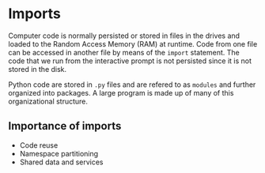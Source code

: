 # Imports

Computer code is normally persisted or stored in files in the drives and loaded to the Random Access Memory (RAM) at runtime. Code from one file can be accessed in another file by means of the `import` statement. The code that we run from the interactive prompt is not persisted since it is not stored in the disk.

Python code are stored in `.py` files and are refered to as `modules` and further organized into packages. A large program is made up of many of this organizational structure.

## Importance of imports

- Code reuse
- Namespace partitioning
- Shared data and services
